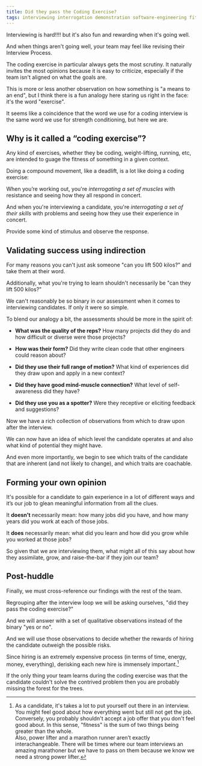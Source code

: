 ```yaml
---
title: Did they pass the Coding Exercise?
tags: interviewing interrogation demonstration software-engineering fitness exercise coding
---
```


Interviewing is hard!!!! but it's also fun and rewarding when it's going well.

And when things aren't going well, your team may feel like revising their Interview Process. 

The coding exercise in particular always gets the most scrutiny. It naturally invites the most opinions because it is easy to criticize, especially if the team isn't aligned on what the goals are.

This is more or less another observation on how something is "a means to an end", but I think there is a fun analogy here staring us right in the face: it's the word "exercise".

It seems like a coincidence that the word we use for a coding interview is the same word we use for strength conditioning, but here we are.


## Why is it called a “coding exercise”?

Any kind of exercises, whether they be coding, weight-lifting, running, etc, are intended to guage the fitness of something in a given context.

Doing a compound movement, like a deadlift, is a lot like doing a coding exercise: 

When you’re working out, you're _interrogating a set of muscles_ with resistance and seeing how they all respond in concert. 

And when you're interviewing a candidate, you're _interrogating a set of their skills_ with problems and seeing how they use their experience in concert. 

Provide some kind of stimulus and observe the response. 


## Validating success using indirection

For many reasons you can't just ask someone "can you lift 500 kilos?" and take them at their word. 

Additionally, what you're trying to learn shouldn't necessarily be "can they lift 500 kilos?"

We can't reasonably be so binary in our assessment when it comes to interviewing candidates. If only it were so simple.

To blend our analogy a bit, the assessments should be more in the spirit of: 

- **What was the quality of the reps?** 
  How many projects did they do and how difficult or diverse were those projects?
  
- **How was their form?** 
  Did they write clean code that other engineers could reason about?
  
- **Did they use their full range of motion?** 
  What kind of experiences did they draw upon and apply in a new context?
  
- **Did they have good mind-muscle connection?** 
  What level of self-awareness did they have?
  
- **Did they use you as a spotter?**
  Were they receptive or eliciting feedback and suggestions?
  
  
Now we have a rich collection of observations from which to draw upon after the interview.

We can now have an idea of which level the candidate operates at and also what kind of potential they might have.

And even more importantly, we begin to see which traits of the candidate that are inherent (and not likely to change), and which traits are coachable. 


## Forming your own opinion

It's possible for a candidate to gain experience in a lot of different ways and it’s our job to glean meaningful information from all the clues. 

It **doesn’t** necessarily mean: how many jobs did you have, and how many years did you work at each of those jobs. 

It **does** necessarily mean: what did you learn and how did you grow while you worked at those jobs?

So given that we are interviewing them, what might all of this say about how they assimilate, grow, and raise-the-bar if they join our team?


## Post-huddle

Finally, we must cross-reference our findings with the rest of the team.

Regrouping after the interview loop we will be asking ourselves, "did they pass the coding exercise?"

And we will answer with a set of qualitative observations instead of the binary "yes or no".

And we will use those observations to decide whether the rewards of hiring the candidate outweigh the possible risks.

Since hiring is an extremely expensive process (in terms of time, energy, money, everything), derisking each new hire is immensely important.[^recovery] 

If the only thing your team learns during the coding exercise was that the candidate couldn't solve the contrived problem then you are probably missing the forest for the trees.


[^recovery]: As a candidate, it's takes a lot to put yourself out there in an interview. You might feel good about how everything went but still not get the job.  
Conversely, you probably shouldn't accept a job offer that you don't feel good about. In this sense, "fitness" is the sum of two things being greater than the whole.  
Also, power lifter and a marathon runner aren’t exactly interachangeable. There will be times where our team interviews an amazing marathoner but we have to pass on them because we know we need a strong power lifter.
